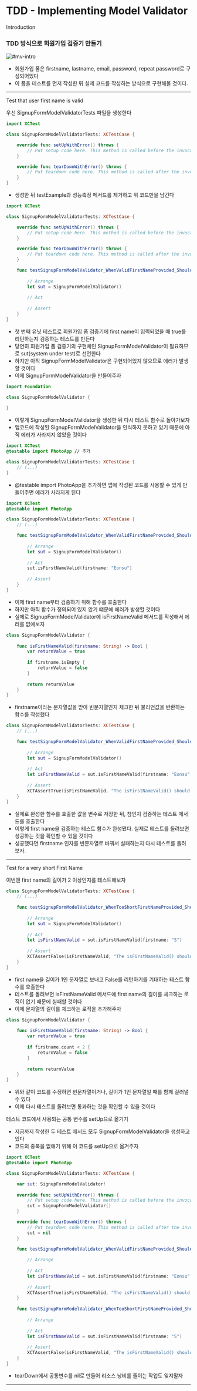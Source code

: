 # TDD - Implementing Model Validator

Introduction 

### TDD 방식으로 회원가입 검증기 만들기

![#mv-intro](./imgs/tdd-model-validator/mv-intro.png)
* 회원가입 폼은 firstname, lastname, email, password, repeat password로 구성되어있다
* 이 폼을 테스트를 먼저 작성한 뒤 실제 코드를 작성하는 방식으로 구현해볼 것이다.

---

Test that user first name is valid

우선 SignupFormModelValidatorTests 파일을 생성한다

```swift
import XCTest

class SignupFormModelValidatorTests: XCTestCase {

    override func setUpWithError() throws {
        // Put setup code here. This method is called before the invocation of each test method in the class.
    }

    override func tearDownWithError() throws {
        // Put teardown code here. This method is called after the invocation of each test method in the class.
    }
}
```
* 생성한 뒤 testExample과 성능측정 메서드를 제거하고 위 코드만을 남긴다

```swift
import XCTest

class SignupFormModelValidatorTests: XCTestCase {

    override func setUpWithError() throws {
        // Put setup code here. This method is called before the invocation of each test method in the class.
    }

    override func tearDownWithError() throws {
        // Put teardown code here. This method is called after the invocation of each test method in the class.
    }

    func testSignupFormModelValidator_WhenValidFirstNameProvided_ShouldReturnTrue() {
        
        // Arrange
        let sut = SignupFormModelValidator()
        
        // Act
        
        // Assert
    }
}
```
* 첫 번째 유닛 테스트로 회원가입 폼 검증기에 first name이 입력되었을 때 true를 리턴하는지 검증하는 테스트를 만든다
* 당연히 회원가입 폼 검증기의 구현체인 SignupFormModelValidator이 필요하므로 sut(system under test)로 선언한다
* 하지만 아직 SignupFormModelValidator은 구현되어있지 않으므로 에러가 발생할 것이다
* 이제 SignupFormModelValidator을 만들어주자

```swift
import Foundation

class SignupFormModelValidator {
    
}
```
* 이렇게 SignupFormModelValidator을 생성한 뒤 다시 테스트 함수로 돌아가보자
* 앱코드에 작성된 SignupFormModelValidator을 인식하지 못하고 있기 때문에 아직 에러가 사라지지 않았을 것이다

```swift
import XCTest
@testable import PhotoApp // 추가

class SignupFormModelValidatorTests: XCTestCase {
    // (...)
}
```
* @testable import PhotoApp을 추가하면 앱에 작성된 코드를 사용할 수 있게 만들어주면 에러가 사라지게 된다

```swift
import XCTest
@testable import PhotoApp

class SignupFormModelValidatorTests: XCTestCase {
    // (...)

    func testSignupFormModelValidator_WhenValidFirstNameProvided_ShouldReturnTrue() {
        
        // Arrange
        let sut = SignupFormModelValidator()
        
        // Act
        sut.isFirstNameValid(firstname: "Eonsu")
        
        // Assert
    }
}
```
* 이제 first name부터 검증하기 위해 함수를 호출한다
* 하지만 아직 함수가 정의되어 있지 않기 떄문에 에러가 발생할 것이다
* 실제로 SignupFormModelValidator에 isFirstNameValid 메서드를 작성해서 에러를 없애보자

```swift
class SignupFormModelValidator {
    
    func isFirstNameValid(firstname: String) -> Bool {
        var returnValue = true
        
        if firstname.isEmpty {
            returnValue = false
        }
        
        return returnValue
    }
}
```
* firstname이라는 문자열값을 받아 빈문자열인지 체크한 뒤 불리언값을 반환하는 함수를 작성했다

```swift
class SignupFormModelValidatorTests: XCTestCase {
    // (...)

    func testSignupFormModelValidator_WhenValidFirstNameProvided_ShouldReturnTrue() {
        
        // Arrange
        let sut = SignupFormModelValidator()
        
        // Act
        let isFirstNameValid = sut.isFirstNameValid(firstname: "Eonsu")
        
        // Assert
        XCTAssertTrue(isFirstNameValid, "The isFirstNameValid() should have returned TRUE for a valid first name but returned FALSE")
    }
}
```
* 실제로 완성한 함수를 호출한 값을 변수로 저장한 뒤, 참인지 검증하는 테스트 메서드를 호출한다
* 이렇게 first name을 검증하는 테스트 함수가 완성됐다. 실제로 테스트를 돌려보면 성공하는 것을 확인할 수 있을 것이다
* 성공했다면 firstname 인자를 빈문자열로 바꿔서 실패하는지 다시 테스트를 돌려보자.

---

Test for a very short First Name

이번엔 first name의 길이가 2 이상인지를 테스트해보자

```swift
class SignupFormModelValidatorTests: XCTestCase {
    // (...)
    
    func testSignupFormModelValidator_WhenTooShortFirstNameProvided_ShouldReturnFalse() {
        
        // Arrange
        let sut = SignupFormModelValidator()
        
        // Act
        let isFirstNameValid = sut.isFirstNameValid(firstname: "S")
        
        // Assert
        XCTAssertFalse(isFirstNameValid, "The isFirstNameValid() should have returned FALSE for a first name that is shorter than 2 characters but it has returned TRUE")
    }
}
```
* first name을 길이가 1인 문자열로 보내고 False를 리턴하기를 기대하는 테스트 함수를 호출한다
* 테스트를 돌려보면 isFirstNameValid 메서드에 first name의 길이를 체크하는 로직이 없기 때문에 실패할 것이다
* 이제 문자열의 길이를 체크하는 로직을 추가해주자

```swift
class SignupFormModelValidator {
    
    func isFirstNameValid(firstname: String) -> Bool {
        var returnValue = true
        
        if firstname.count < 2 {
            returnValue = false
        }
        
        return returnValue
    }
}
```
* 위와 같이 코드를 수정하면 빈문자열이거나, 길이가 1인 문자열일 때를 함께 걸러낼 수 있다
* 이제 다시 테스트를 돌려보면 통과하는 것을 확인할 수 있을 것이다

테스트 코드에서 사용되는 공통 변수를 setUp으로 옮기기
* 지금까지 작성한 두 테스트 메서드 모두 SignupFormModelValidator을 생성하고 있다
* 코드의 중복을 없애기 위해 이 코드를 setUp으로 옮겨주자

```swift
import XCTest
@testable import PhotoApp

class SignupFormModelValidatorTests: XCTestCase {

    var sut: SignupFormModelValidator!
    
    override func setUpWithError() throws {
        // Put setup code here. This method is called before the invocation of each test method in the class.
        sut = SignupFormModelValidator()
    }

    override func tearDownWithError() throws {
        // Put teardown code here. This method is called after the invocation of each test method in the class.
        sut = nil
    }

    func testSignupFormModelValidator_WhenValidFirstNameProvided_ShouldReturnTrue() {
        
        // Arrange
        
        // Act
        let isFirstNameValid = sut.isFirstNameValid(firstname: "Eonsu")
        
        // Assert
        XCTAssertTrue(isFirstNameValid, "The isFirstNameValid() should have returned TRUE for a valid first name but returned FALSE")
    }
    
    func testSignupFormModelValidator_WhenTooShortFirstNameProvided_ShouldReturnFalse() {
        
        // Arrange
        
        // Act
        let isFirstNameValid = sut.isFirstNameValid(firstname: "S")
        
        // Assert
        XCTAssertFalse(isFirstNameValid, "The isFirstNameValid() should have returned FALSE for a first name that is shorter than 2 characters but it has returned TRUE")
    }
}
```
* tearDown에서 공통변수를 nil로 만들어 리소스 낭비를 줄이는 작업도 잊지말자

---